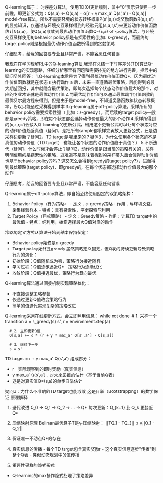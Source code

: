 Q-learning属于：
时序差分算法，使用TD(0)更新规则，其中"0"表示只使用一步前瞻，即更新公式为：Q(s,a) ← Q(s,a) + α[r + γ max_a' Q(s',a') - Q(s,a)]
model-free算法，所以不需要环境的状态转移概率P(s'|s,a)或奖励函数R(s,a,s')的显式知识，仅通过与环境交互采样得到的经验元组(s,a,r,s')来更新动作价值函数估计Q(s,a)，使Q(s,a)收敛到最优动作价值函数Q*(s,a)
off-policy算法，与环境交互采样使用的behavior policy都是有探索性的(比如: ε-greedy)，而最终的target policy则是根据最优动作价值函数所得到的贪婪策略

仔细思考，给我的回答要专业且非常严谨，不能容忍任何错误



我现在在学习理解RL中的Q-learning算法,我现在总结一下时序差分(TD)算法Q-learning的实现思路，仔细分析哪里有问题和需要补充的地方进行完善，括号中的疑问另外回答：
1.Q-learning本质是为了得到最优动作价值函数Q*，因为最优动作价值函数就是在状态 s 执行动作 a 后，未来一直遵循最优策略，所能得到的最大期望回报，其中就隐含最优策略，即每次选择每个状态动作价值最大的那个，对应的专业术语就是最优动作价值
2.而最优动作价值可以通过最优动作价值函数的最优贝尔曼方程来得到，但是由于是model-free，不知道奖励函数和状态转移概率，所以只能通过采样得到样本
3.q-learning属于off-policy算法，采样所用的behavior policy需要探索性强（ 比如：ε-greedy ），而后续的target policy一般都是greedy策略，即在每个状态都会选择动作价值最大的那个动作
4.采样所得到的(s,a,r,s‘)会放入Q-learning的更新公式，利用这个更新公式可以让每个状态对应的动作价值趋近真值（疑问1，是把所有sample都采样完再放入更新公式，还是边采样边更新？疑问2，TD target是哪里来的？疑问3，为什么使用各个状态的不是真值的动作价值（TD target） 也能让各个状态的动作价值趋于真值？）
5.不断迭代（疑问1，什么时候才会停止？疑问2，动作价值是跟当前的策略有关的，采样明明使用的是探索性的策略，这难道不是意味着得到的采样带入后会使得动作价值也基于behavior policy的吗？这又怎么会得到greedy的target policy?），进而得到最优策略(target policy)，即greedy的，在每个状态都选择动作价值最大的那个动作

仔细思考，给我的回答要专业且非常严谨，不能容忍任何错误



Q-learning属于off-policy算法，即自始至终使用固定的双策略架构：
  1. Behavior Policy（行为策略）
    - 定义：ε-greedy策略
    - 作用：与环境交互，采集经验样本
    - 特点：具有探索性，平衡探索与利用
  2. Target Policy（目标策略）
    - 定义：Greedy策略
    - 作用：计算TD target中的最优值
    - 特点：纯利用，始终选择最大Q值对应的动作

策略的定义方式从算法开始到结束保持恒定：
  - Behavior policy始终是ε-greedy
  - Target policy始终是greedy
虽然策略定义固定，但Q表的持续更新导致策略行为的演化：
  - 初始阶段：Q值随机或为零，策略行为接近随机
  - 学习过程：Q值逐步逼近Q*，策略行为逐渐优化
  - 收敛阶段：Q值接近最优，策略行为趋向最优

Q-learning算法通过间接机制实现策略优化：
  - 不直接调整策略参数
  - 仅通过更新Q值改变策略行为
  - 简单的值迭代实现复杂的策略改进



Q-learning采用在线更新方式，会立即利用信息：
  while not done:
      # 1. 采样一个transition
      a = ε_greedy(s)
      s', r = environment.step(a)

      # 2. 立即更新Q值
      Q[s,a] += α * (r + γ * max_a' Q[s',a'] - Q[s,a])

      # 3. 继续下一步
      s = s'



TD target = r + γ max_a' Q(s',a')
组成部分：
  - r：实际观察到的即时奖励（真实信息）
  - γ max_a' Q(s',a')：对未来回报的估计（基于当前Q表）
  - 这是对真实值Q*(s,a)的单步自举估计



疑问3：为什么不准确的TD target也能收敛
  这是自举（Bootstrapping）的数学保证
  原理解释

  1. 迭代改进
  Q_0 → Q_1 → Q_2 → ... → Q*
  每次更新：Q_{k+1} 比 Q_k 更接近 Q*
  2. 压缩映射原理
  Bellman最优算子T是γ-压缩映射：
  ||TQ_1 - TQ_2|| ≤ γ||Q_1 - Q_2||
  2. 保证唯一不动点Q*的存在
  3. 真实信息的传播
    - 每个TD target包含真实奖励r
    - 这个真实信息逐步"传播"到整个Q表
    - 类似动态规划中的值传播


1. 重要性采样的隐式形式
- Q-learning的max操作隐式处理了策略差异
